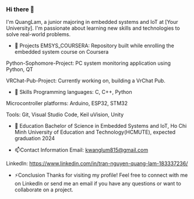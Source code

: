 ### Hi there 👋
I'm QuangLam, a junior majoring in embedded systems and IoT at [Your University]. I'm passionate about learning new skills and technologies to solve real-world problems.

- 🔭 Projects
EMSYS_COURSERA: Repository built while enrolling the embedded system course on Coursera

Python-Sophomore-Project: PC system monitoring application using Python, QT

VRChat-Pub-Project: Currently working on, building a VrChat Pub.

- 🌱 Skills
Programming languages: C, C++, Python

Microcontroller platforms: Arduino, ESP32, STM32

Tools: Git, Visual Studio Code, Keil uVision, Unity

- :school: Education
Bachelor of Science in Embedded Systems and IoT, Ho Chi Minh University of Education and Technology(HCMUTE), expected graduation 2024

- 📫Contact Information
Email: kwanglum815@gmail.com

LinkedIn: https://www.linkedin.com/in/tran-nguyen-quang-lam-183337236/

- ⚡Conclusion
Thanks for visiting my profile! Feel free to connect with me on LinkedIn or send me an email if you have any questions or want to collaborate on a project.
